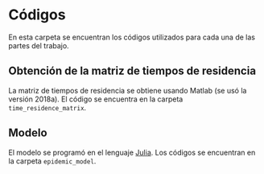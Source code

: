 # Códigos

En esta carpeta se encuentran los códigos utilizados para cada una de las partes del trabajo.

## Obtención de la matriz de tiempos de residencia
La matriz de tiempos de residencia se obtiene usando Matlab (se usó la versión 2018a). El código se encuentra en la carpeta `time_residence_matrix`.

## Modelo
El modelo se programó en el lenguaje [Julia](https://julialang.org/). Los códigos se encuentran en la carpeta `epidemic_model`.
